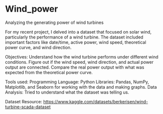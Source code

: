 # Wind_power
Analyzing the generating power of wind turbines

For my recent project, I delved into a dataset that focused on solar wind, particularly the performance of a wind turbine. The dataset included important factors like date/time, active power, wind speed, theoretical power curve, and wind direction.

Objectives:
Understand how the wind turbine performs under different wind conditions.
Figure out if the wind speed, wind direction, and actual power output are connected.
Compare the real power output with what was expected from the theoretical power curve.

Tools used: 
Programming Language: Python
Libraries: Pandas, NumPy, Matplotlib, and Seaborn for working with the data and making graphs.
Data Analysis: Tried to understand what the dataset was telling us.

Dataset Resource: https://www.kaggle.com/datasets/berkerisen/wind-turbine-scada-dataset
